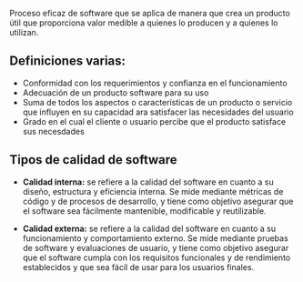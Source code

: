 Proceso eficaz de software que se aplica de manera que crea un producto útil que proporciona valor medible a quienes lo producen y a quienes lo utilizan.

## Definiciones varias:
- Conformidad con los requerimientos y confianza en el funcionamiento
- Adecuación de un producto software para su uso
- Suma de todos los aspectos o características de un producto o servicio que influyen en su capacidad ara satisfacer las necesidades del usuario
- Grado en el cual el cliente o usuario percibe que el producto satisface sus necesdades

## Tipos de calidad de software

- **Calidad interna:** se refiere a la calidad del software en cuanto a su diseño, estructura y eficiencia interna. Se mide mediante métricas de código y de procesos de desarrollo, y tiene como objetivo asegurar que el software sea fácilmente mantenible, modificable y reutilizable.

- **Calidad externa:** se refiere a la calidad del software en cuanto a su funcionamiento y comportamiento externo. Se mide mediante pruebas de software y evaluaciones de usuario, y tiene como objetivo asegurar que el software cumpla con los requisitos funcionales y de rendimiento establecidos y que sea fácil de usar para los usuarios finales.
